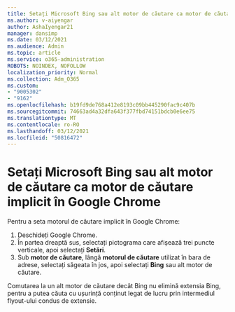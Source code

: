 ```yaml
---
title: Setați Microsoft Bing sau alt motor de căutare ca motor de căutare implicit în Google Chrome
ms.author: v-aiyengar
author: AshaIyengar21
manager: dansimp
ms.date: 03/12/2021
ms.audience: Admin
ms.topic: article
ms.service: o365-administration
ROBOTS: NOINDEX, NOFOLLOW
localization_priority: Normal
ms.collection: Adm_O365
ms.custom:
- "9005302"
- "9162"
ms.openlocfilehash: b19fd9de768a412e8193c09bb445290fac9c407b
ms.sourcegitcommit: 74663ad4a32dfa643f377fbd74151bdcb0e6ee75
ms.translationtype: MT
ms.contentlocale: ro-RO
ms.lasthandoff: 03/12/2021
ms.locfileid: "50816472"
---
```

# <a name="set-microsoft-bing-or-another-search-engine-as-the-default-search-engine-in-google-chrome"></a>Setați Microsoft Bing sau alt motor de căutare ca motor de căutare implicit în Google Chrome

Pentru a seta motorul de căutare implicit în Google Chrome:

1. Deschideți Google Chrome.
1. În partea dreaptă sus, selectați pictograma care afișează trei puncte verticale, apoi selectați **Setări**.
1. Sub **motor de căutare**, lângă **motorul de căutare** utilizat în bara de adrese, selectați săgeata în jos, apoi selectați **Bing** sau alt motor de căutare.

Comutarea la un alt motor de căutare decât Bing nu elimină extensia Bing, pentru a putea căuta cu ușurință conținut legat de lucru prin intermediul flyout-ului condus de extensie.
